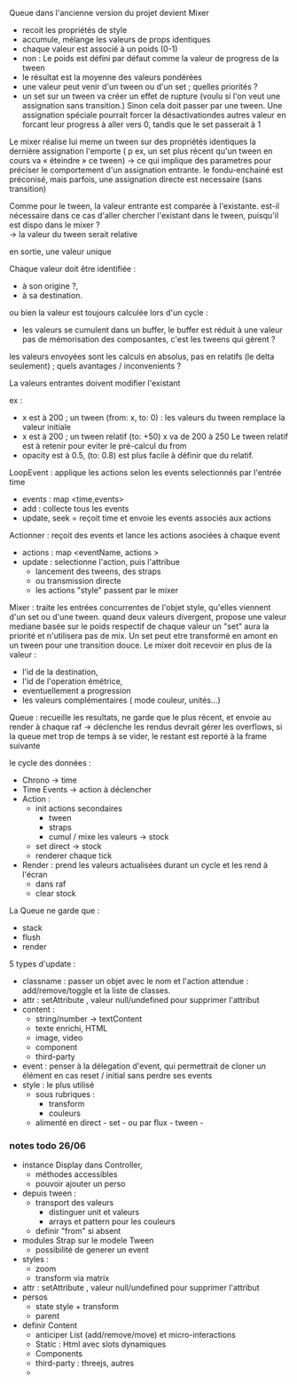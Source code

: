 Queue dans l'ancienne version du projet devient Mixer

- recoit les propriétés de style
- accumule, mélange les valeurs de props identiques
- chaque valeur est associé à un poids (0-1)
- non : Le poids est défini par défaut comme la valeur de progress de la tween
- le résultat est la moyenne des valeurs pondérées
- une valeur peut venir d'un tween ou d'un set ; quelles priorités ?
- un set sur un tween va créer un effet de rupture (voulu si l'on veut une assignation sans transition.) Sinon cela doit passer par une tween.
  Une assignation spéciale pourrait forcer la désactivationdes autres valeur en forcant leur progress à aller vers 0, tandis que le set passerait à 1

Le mixer réalise lui meme un tween sur des propriétés identiques
la dernière assignation l'emporte ( p ex, un set plus récent qu'un tween en cours va « éteindre » ce tween)
-> ce qui implique des parametres pour préciser le comportement d'un assignation entrante.
le fondu-enchainé est préconisé, mais parfois, une assignation directe est necessaire (sans transition)

Comme pour le tween, la valeur entrante est comparée à l'existante. est-il nécessaire dans ce cas d'aller chercher l'existant dans le tween, puisqu'il est dispo dans le mixer ?  
-> la valeur du tween serait relative

en sortie, une valeur unique

Chaque valeur doit être identifiée :

- à son origine ?,
- à sa destination.

ou bien la valeur est toujours calculée lors d'un cycle :

- les valeurs se cumulent dans un buffer,
  le buffer est réduit à une valeur
  pas de mémorisation des composantes, c'est les tweens qui gèrent ?

les valeurs envoyées sont les calculs en absolus, pas en relatifs (le delta seulement) ; quels avantages / inconvenients ?

La valeurs entrantes doivent modifier l'existant

ex :

- x est à 200 ; un tween (from: x, to: 0) : les valeurs du tween remplace la valeur initiale
- x est à 200 ; un tween relatif (to: +50) x va de 200 à 250
  Le tween relatif est à retenir pour eviter le pré-calcul du from
- opacity est à 0.5, (to: 0.8) est plus facile à définir que du relatif.

LoopEvent : applique les actions selon les events selectionnés par l'entrée time

- events : map <time,events>
- add : collecte tous les events
- update, seek = reçoit time et envoie les events associés aux actions

Actionner : reçoit des events et lance les actions asociées à chaque event

- actions : map <eventName, actions >
- update : selectionne l'action, puis l'attribue
  - lancement des tweens, des straps
  - ou transmission directe
  - les actions "style" passent par le mixer

Mixer : traite les entrées concurrentes de l'objet style, qu'elles viennent d'un set ou d'une tween. quand deux valeurs divergent, propose une valeur mediane basée sur le poids respectif de chaque valeur
un "set" aura la priorité et n'utilisera pas de mix. Un set peut etre transformé en amont en un tween pour une transition douce.
Le mixer doit recevoir en plus de la valeur :

- l'id de la destination,
- l'id de l'operation émétrice,
- eventuellement a progression
- les valeurs complémentaires ( mode couleur, unités...)

Queue : recueille les resultats, ne garde que le plus récent, et envoie au render à chaque raf -> déclenche les rendus
devrait gérer les overflows, si la queue met trop de temps à se vider, le restant est reporté à la frame suivante

le cycle des données :

- Chrono -> time
- Time Events -> action à déclencher
- Action :
  - init actions secondaires
    - tween
    - straps
    - cumul / mixe les valeurs -> stock
  - set direct -> stock
  - renderer chaque tick
- Render : prend les valeurs actualisées durant un cycle et les rend à l'écran
  - dans raf
  - clear stock

La Queue ne garde que :

- stack
- flush
- render

5 types d'update :

- classname : passer un objet avec le nom et l'action attendue : add/remove/toggle et la liste de classes.
- attr : setAttribute , valeur null/undefined pour supprimer l'attribut
- content :
  - string/number -> textContent
  - texte enrichi, HTML
  - image, video
  - component
  - third-party
- event : penser à la délegation d'event, qui permettrait de cloner un élément en cas reset / initial sans perdre ses events
- style : le plus utilisé
  - sous rubriques :
    - transform
    - couleurs
  - alimenté en direct - set - ou par flux - tween -

### notes todo 26/06

- instance Display dans Controller,
  - méthodes accessibles
  - pouvoir ajouter un perso
- depuis tween :
  - transport des valeurs
    - distinguer unit et valeurs
    - arrays et pattern pour les couleurs
  - definir "from" si absent
- modules Strap sur le modele Tween
  - possibilité de generer un event
- styles :
  - zoom
  - transform via matrix
- attr : setAttribute , valeur null/undefined pour supprimer l'attribut
- persos
  - state style + transform
  - parent
- definir Content
  - anticiper List (add/remove/move) et micro-interactions
  - Static : Html avec slots dynamiques
  - Components
  - third-party : threejs, autres
  -
